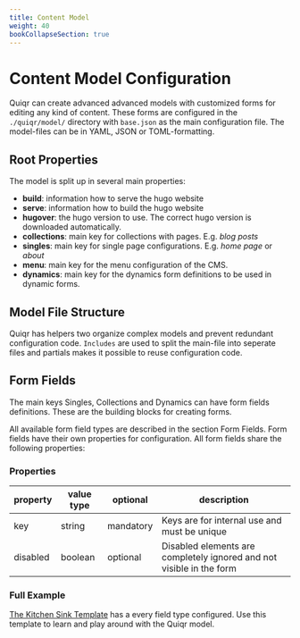 ```yaml
---
title: Content Model
weight: 40
bookCollapseSection: true
---
```


# Content Model Configuration

Quiqr can create advanced advanced models with customized forms for editing
any kind of content. These forms are configured in the ```./quiqr/model/``` directory
with ```base.json``` as the main configuration file. The model-files can be in
YAML, JSON or TOML-formatting.

## Root Properties

The model is split up in several main properties:

- **build**: information how to serve the hugo website
- **serve**: information how to build the hugo website
- **hugover**: the hugo version to use. The correct hugo version is downloaded automatically.
- **collections**: main key for collections with pages. E.g. _blog posts_
- **singles**: main key for single page configurations. E.g. _home page_ or _about_
- **menu**: main key for the menu configuration of the CMS.
- **dynamics**: main key for the dynamics form definitions to be used in dynamic forms.

## Model File Structure

Quiqr has helpers two organize complex models and prevent redundant
configuration code. ```Includes``` are used to split the main-file into
seperate files and partials makes it possible to reuse configuration code.

## Form Fields

The main keys Singles, Collections and Dynamics can have form fields definitions.
These are the building blocks for creating forms.

All available form field types are described in the section Form Fields. Form
fields have their own properties for configuration. All form fields share
the following properties:

### Properties

| property | value type | optional                 | description                                                                               |
|----------|------------|--------------------------|-------------------------------------------------------------------------------------------|
| key      | string     | mandatory                | Keys are for internal use and must be unique                                              |
| disabled | boolean    | optional                 | Disabled elements are completely ignored and not visible in the form                      |

### Full Example

[The Kitchen Sink
Template](https://github.com/quiqr/quiqr-template-kitchen-sink) has a every
field type configured. Use this template to learn and play around with the
Quiqr model.




